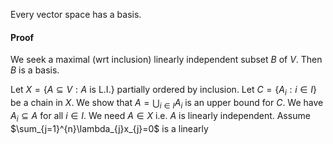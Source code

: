 Every vector space has a basis.
#### Proof
We seek a maximal (wrt inclusion) linearly independent subset $B$ of $V$. Then $B$ is a basis.

Let $X=\{ A\subseteq V :A\text{ is L.I.} \}$ partially ordered by inclusion.
Let $C=\{ A_{i}:i\in I \}$ be a chain in $X$. We show that $A=\bigcup_{i\in I}A_{i}$
is an upper bound for $C$.
We have $A_{i}\subseteq A$ for all $i\in I$.
We need $A\in X$ i.e. $A$ is linearly independent.
Assume $\sum_{j=1}^{n}\lambda_{j}x_{j}=0$ is a linearly